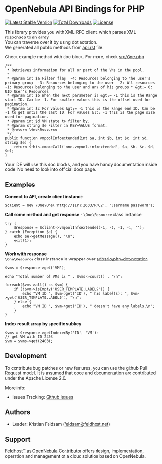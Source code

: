 # OpenNebula API Bindings for PHP

[![Latest Stable Version](https://poser.pugx.org/feldsam-inc/one-php/v/stable)](https://packagist.org/packages/feldsam-inc/one-php)
[![Total Downloads](https://poser.pugx.org/feldsam-inc/one-php/downloads)](https://packagist.org/packages/feldsam-inc/one-php)
[![License](https://poser.pugx.org/feldsam-inc/one-php/license)](https://packagist.org/packages/feldsam-inc/one-php)

This library provides you with XML-RPC client, which parses XML responses to an array.  
You can traverse over it by using dot notation.  
We generated all public methods from [api.rst](https://raw.githubusercontent.com/OpenNebula/docs/master/source/development_guide/system_interfaces/api.rst) file.

Check example method with doc block. For more, check [src/One.php](https://github.com/FELDSAM-INC/one-php/blob/master/src/One.php)

```
/**
 * Retrieves information for all or part of the VMs in the pool.
 *
 * @param int $a Filter flag  -4: Resources belonging to the user's primary group  -3: Resources belonging to the user  -2: All resources  -1: Resources belonging to the user and any of his groups * &gt;= 0: UID User's Resources
 * @param int $b When the next parameter is &gt;= -1 this is the Range start ID. Can be -1. For smaller values this is the offset used for pagination.
 * @param int $c For values &gt;= -1 this is the Range end ID. Can be -1 to get until the last ID. For values &lt; -1 this is the page size used for pagination.
 * @param int $d VM state to filter by.
 * @param string $e Filter in KEY=VALUE format.
 * @return \One\Resource
 */
public function vmpoolInfoextended(int $a, int $b, int $c, int $d, string $e) {
    return $this->makeCall('one.vmpool.infoextended', $a, $b, $c, $d, $e);
}
```

Your IDE will use this doc blocks, and you have handy documentation inside code. No need to look into official docs page.

## Examples

**Connect to API, create client instance**
```
$client = new \One\One('http://{IP}:2633/RPC2', 'username:password');
```

**Call some method and get response** - `\One\Resource` class instance
```
try {
    $response = $client->vmpoolInfoextended(-1, -1, -1, -1, '');
} catch (Exception $e) {
    echo $e->getMessage(), "\n";
    exit(1);
}
```

**Work with response**  
`\One\Resource` class instance is wrapper over [adbario/php-dot-notation](https://packagist.org/packages/adbario/php-dot-notation)
```
$vms = $response->get('VM');

echo "Total number of VMs is " , $vms->count() , "\n";

foreach($vms->all() as $vm) {
    if (!$vm->isEmpty('USER_TEMPLATE.LABELS')) {
        echo "VM ID ", $vm->get('ID'), " has label(s): ", $vm->get('USER_TEMPLATE.LABELS'), "\n";
    } else {
        echo "VM ID ", $vm->get('ID'), " doesn't have any labels.\n";
    }
}
```

**Index result array by specific subkey**
```
$vms = $response->getIndexedBy('ID', 'VM');
// get VM with ID 2403
$vm = $vms->get(2403);
```

## Development

To contribute bug patches or new features, you can use the github Pull Request model. It is assumed that code and documentation are contributed under the Apache License 2.0.

More info:

* Issues Tracking: [Github issues](https://github.com/FELDSAM-INC/one-php/issues)

## Authors

* Leader: Kristian Feldsam (feldsam@feldhost.net)

## Support

[FeldHost™ as OpenNebula Contributor](https://www.feldhost.net/products/opennebula) offers design, implementation, operation and management of a cloud solution based on OpenNebula.
